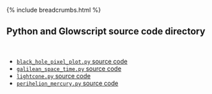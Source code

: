 {% include breadcrumbs.html %}

## Python and Glowscript source code directory
<div class="header_line"><br/></div>

- [`black_hole_pixel_plot.py` source code](black_hole_pixel_plot.py)
- [`galilean_space_time.py` source code](galilean_space_time.py)
- [`lightcone.py` source code](lightcone.py)
- [`perihelion_mercury.py` source code](perihelion_mercury.py)


